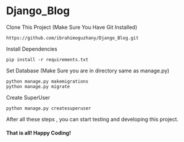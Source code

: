 # Django_Blog



Clone This Project (Make Sure You Have Git Installed)
```
https://github.com/ibrahimoguzhany/Django_Blog.git
```
Install Dependencies 

```
pip install -r requirements.txt
```

Set Database (Make Sure you are in directory same as manage.py)
```
python manage.py makemigrations
python manage.py migrate
```
Create SuperUser 
```
python manage.py createsuperuser
```

After all these steps , you can start testing and developing this project. 

#### That is all! Happy Coding!
